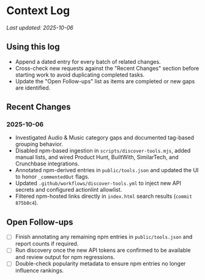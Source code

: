 # Context Log

_Last updated: 2025-10-06_

## Using this log
- Append a dated entry for every batch of related changes.
- Cross-check new requests against the "Recent Changes" section before starting work to avoid duplicating completed tasks.
- Update the "Open Follow-ups" list as items are completed or new gaps are identified.

## Recent Changes

### 2025-10-06
- Investigated Audio & Music category gaps and documented tag-based grouping behavior.
- Disabled npm-based ingestion in `scripts/discover-tools.mjs`, added manual lists, and wired Product Hunt, BuiltWith, SimilarTech, and Crunchbase integrations.
- Annotated npm-derived entries in `public/tools.json` and updated the UI to honor `_commentedOut` flags.
- Updated `.github/workflows/discover-tools.yml` to inject new API secrets and configured actionlint allowlist.
- Filtered npm-hosted links directly in `index.html` search results (`commit 875b0c4`).

## Open Follow-ups
- [ ] Finish annotating any remaining npm entries in `public/tools.json` and report counts if required.
- [ ] Run discovery once the new API tokens are confirmed to be available and review output for npm regressions.
- [ ] Double-check popularity metadata to ensure npm entries no longer influence rankings.
